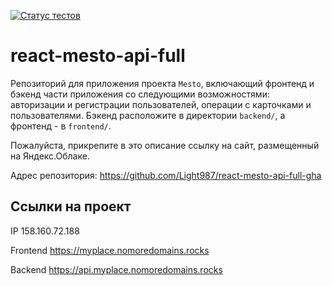 [![Статус тестов](../../actions/workflows/tests.yml/badge.svg)](../../actions/workflows/tests.yml)

# react-mesto-api-full 
Репозиторий для приложения проекта `Mesto`, включающий фронтенд и бэкенд части приложения со следующими возможностями: авторизации и регистрации пользователей, операции с карточками и пользователями. Бэкенд расположите в директории `backend/`, а фронтенд - в `frontend/`. 
  
Пожалуйста, прикрепите в это описание ссылку на сайт, размещенный на Яндекс.Облаке.

Адрес репозитория: https://github.com/Light987/react-mesto-api-full-gha

## Ссылки на проект

IP 158.160.72.188

Frontend https://myplace.nomoredomains.rocks

Backend https://api.myplace.nomoredomains.rocks
